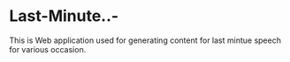 # Last-Minute..-
This is Web application used for generating content for last mintue speech for various occasion.
